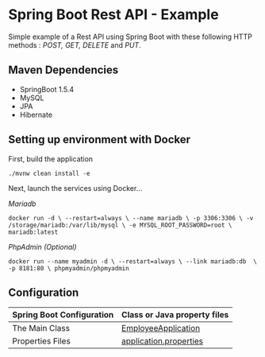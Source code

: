 # Spring Boot Rest API - Example

Simple example of a Rest API using Spring Boot with these following HTTP methods : *POST, GET, DELETE* and *PUT*.

## Maven Dependencies

* SpringBoot 1.5.4
* MySQL
* JPA
* Hibernate


## Setting up environment with Docker

First, build the application

``./mvnw clean install -e ``

Next, launch the services using Docker...

*Mariadb*

``docker run -d \
--restart=always \
--name mariadb \
-p 3306:3306 \
-v /storage/mariadb:/var/lib/mysql \
-e MYSQL_ROOT_PASSWORD=root \
mariadb:latest``

*PhpAdmin (Optional)*

``docker run --name myadmin -d \
--restart=always \
--link mariadb:db  \
-p 8181:80 \
phpmyadmin/phpmyadmin``

## Configuration

|Spring Boot Configuration | Class or Java property files  |
|--------------------------|---|
|The Main Class | [EmployeeApplication](https://github.com/renancetauro/spring-boot-restapi/blob/master/src/main/java/example/CustomerApplication.java) |
|Properties Files | [application.properties](https://github.com/renancetauro/spring-boot-restapi/blob/master/src/main/resources/application.properties)
